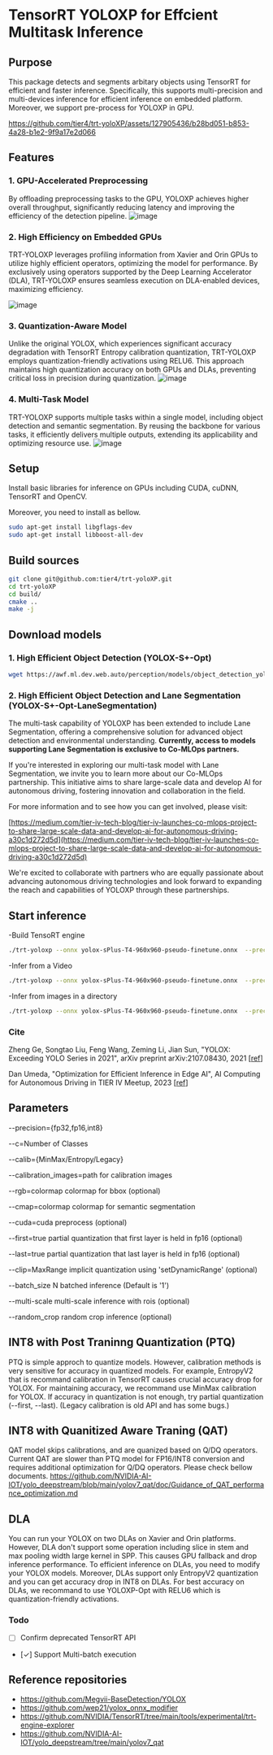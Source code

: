 # TensorRT YOLOXP for Effcient Multitask Inference

## Purpose

This package detects and segments arbitary objects using TensorRT for efficient and faster inference.
Specifically, this supports multi-precision and multi-devices inference for efficient inference on embedded platform.
Moreover, we support pre-process for YOLOXP in GPU.


https://github.com/tier4/trt-yoloXP/assets/127905436/b28bd051-b853-4a28-b1e2-9f9a17e2d066



## Features

### 1. GPU-Accelerated Preprocessing

By offloading preprocessing tasks to the GPU, YOLOXP achieves higher overall throughput, significantly reducing latency and improving the efficiency of the detection pipeline.
![image](https://github.com/tier4/trt-yoloXP/assets/127905436/722861b2-622e-4189-9866-fd63a7ed27fd)


### 2. High Efficiency on Embedded GPUs

TRT-YOLOXP leverages profiling information from Xavier and Orin GPUs to utilize highly efficient operators, optimizing the model for performance. By exclusively using operators supported by the Deep Learning Accelerator (DLA), TRT-YOLOXP ensures seamless execution on DLA-enabled devices, maximizing efficiency.

![image](https://github.com/tier4/trt-yoloXP/assets/127905436/a6228a3d-e266-4a22-a3e5-6b31c1718d83)

### 3. Quantization-Aware Model

Unlike the original YOLOX, which experiences significant accuracy degradation with TensorRT Entropy calibration quantization, TRT-YOLOXP employs quantization-friendly activations using RELU6. This approach maintains high quantization accuracy on both GPUs and DLAs, preventing critical loss in precision during quantization.
![image](https://github.com/tier4/trt-yoloXP/assets/127905436/21d76493-a46d-4b11-864a-8e5e0dfc195b)

### 4. Multi-Task Model

TRT-YOLOXP supports multiple tasks within a single model, including object detection and semantic segmentation. By reusing the backbone for various tasks, it efficiently delivers multiple outputs, extending its applicability and optimizing resource use.
![image](https://github.com/tier4/trt-yoloXP/assets/127905436/8f3e14c5-680e-4d90-9ec0-fadab9c449e0)


## Setup

Install basic libraries for inference on GPUs including CUDA, cuDNN, TensorRT and OpenCV.

Moreover, you need to install as bellow.
```bash
sudo apt-get install libgflags-dev
sudo apt-get install libboost-all-dev
```

## Build sources

```bash
git clone git@github.com:tier4/trt-yoloXP.git
cd trt-yoloXP
cd build/
cmake ..
make -j
```

## Download models

### 1. High Efficient Object Detection (YOLOX-S+-Opt)

 ```bash
wget https://awf.ml.dev.web.auto/perception/models/object_detection_yolox_s/v1/yolox-sPlus-T4-960x960-pseudo-finetune.onnx
```

### 2. High Efficient Object Detection and Lane Segmentation (YOLOX-S+-Opt-LaneSegmentation)

The multi-task capability of YOLOXP has been extended to include Lane Segmentation, offering a comprehensive solution for advanced object detection and environmental understanding. **Currently, access to models supporting Lane Segmentation is exclusive to Co-MLOps partners.**

If you're interested in exploring our multi-task model with Lane Segmentation, we invite you to learn more about our Co-MLOps partnership. This initiative aims to share large-scale data and develop AI for autonomous driving, fostering innovation and collaboration in the field.

For more information and to see how you can get involved, please visit:

[https://medium.com/tier-iv-tech-blog/tier-iv-launches-co-mlops-project-to-share-large-scale-data-and-develop-ai-for-autonomous-driving-a30c1d272d5d](https://medium.com/tier-iv-tech-blog/tier-iv-launches-co-mlops-project-to-share-large-scale-data-and-develop-ai-for-autonomous-driving-a30c1d272d5d)

We're excited to collaborate with partners who are equally passionate about advancing autonomous driving technologies and look forward to expanding the reach and capabilities of YOLOXP through these partnerships.



## Start inference

-Build TensoRT engine

```bash
./trt-yoloxp --onnx yolox-sPlus-T4-960x960-pseudo-finetune.onnx  --precision int8 --calib Entropy --clip 6.0
```

-Infer from a Video

```bash
./trt-yoloxp --onnx yolox-sPlus-T4-960x960-pseudo-finetune.onnx  --precision int8 --calib Entropy --clip 6.0 --c 8 --rgb ../data/t4.colormap --names ../data/t4.names --cmap  [--cuda] [--dla DLA_NUMBER] --v VIDEO_PATH
```

-Infer from images in a directory
```bash
./trt-yoloxp --onnx yolox-sPlus-T4-960x960-pseudo-finetune.onnx  --precision int8 --calib Entropy --clip 6.0 --c 8 --rgb ../data/t4.colormap --names ../data/t4.names --cmap  [--cuda]  [--dla DLA_NUMBER] --d DIRECTORY_PATH
```


### Cite

Zheng Ge, Songtao Liu, Feng Wang, Zeming Li, Jian Sun, "YOLOX: Exceeding YOLO Series in 2021", arXiv preprint arXiv:2107.08430, 2021 [[ref](https://arxiv.org/abs/2107.08430)]

Dan Umeda, "Optimization for Efficient Inference in Edge AI", AI Computing for Autonomous Driving in TIER IV Meetup, 2023 [[ref](https://www.docswell.com/s/TIER_IV/KGX2L8-2023-07-24-120048)]

## Parameters

--precision={fp32,fp16,int8}

--c=Number of Classes

--calib={MinMax/Entropy/Legacy}

--calibration_images=path for calibration images

--rgb=colormap colormap for bbox (optional)

--cmap=colormap colormap for semantic segmentation

--cuda=cuda preprocess (optional)

--first=true partial quantization that first layer is held in fp16 (optional)

--last=true partial quantization that last layer is held in fp16 (optional)

--clip=MaxRange implicit quantization using 'setDynamicRange' (optional)

--batch_size N batched inference (Default is '1')

--multi-scale multi-scale inference with rois (optional)

--random_crop random crop inference (optional)


## INT8 with Post Traninng Quantization (PTQ)

PTQ is simple approch to quantize models.
However, calibration methods is very sensitive for accuracy in quantized models.
For example, EntropyV2 that is recommand calibration in TensorRT causes crucial accuracy drop for YOLOX.
For maintaining accuracy, we recommand use MinMax calibration for YOLOX.
If accuracy in quantization is not enough, try partial quantization (--first, --last). 
(Legacy calibration is old API and has some bugs.)

## INT8 with Quanitized Aware Traning (QAT)

QAT model skips calibrations, and are quanized based on Q/DQ operators.
Current QAT  are slower than PTQ model for FP16/INT8 conversion and requires additional optimization for Q/DQ operators.
Please check bellow documents.
https://github.com/NVIDIA-AI-IOT/yolo_deepstream/blob/main/yolov7_qat/doc/Guidance_of_QAT_performance_optimization.md

## DLA

You can run your YOLOX on two DLAs on Xavier and Orin platforms.
However, DLA don't support some operation including slice in stem and  max pooling width large kernel in SPP.
This causes GPU fallback and drop inference performance.
To efficient inference on DLAs, you need to modify your YOLOX models.
Moreover, DLAs support only EntropyV2 quantization and you can get accuracy drop in INT8 on DLAs.
For best accuracy on DLAs, we recommand to use YOLOXP-Opt with RELU6 which is quantization-friendly activations.

### Todo

- [ ] Confirm deprecated TensorRT API
- [✓] Support Multi-batch execution

## Reference repositories

- <https://github.com/Megvii-BaseDetection/YOLOX>
- <https://github.com/wep21/yolox_onnx_modifier>
- <https://github.com/NVIDIA/TensorRT/tree/main/tools/experimental/trt-engine-explorer>
- <https://github.com/NVIDIA-AI-IOT/yolo_deepstream/tree/main/yolov7_qat>

